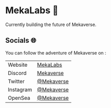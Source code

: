 # MekaLabs 🦾

Currently building the future of Mekaverse.

## Socials 🌐

You can follow the adventure of Mekaverse on :

|           |                                                    |
| --------- | -------------------------------------------------- |
| Website   | [MekaLabs](https://themekaverse.com/)              |
| Discord   | [Mekaverse](https://discord.gg/Mekaverse)          |
| Twitter   | [@Mekaverse](https://twitter.com/mekaverse)        |
| Instagram | [@Mekaverse](https://www.instagram.com/mekaverse/) |
| OpenSea   | [@Mekaverse](https://opensea.io/MekaVerse)         |

